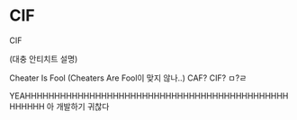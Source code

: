 # CIF
CIF

(대충 안티치트 설명)

Cheater Is Fool
(Cheaters Are Fool이 맞지 않나..)
CAF? CIF? ㅁ?ㄹ


YEAHHHHHHHHHHHHHHHHHHHHHHHHHHHHHHHHHHHHHHHHHHHHHHHHHHH
아 개발하기 귀찮다
